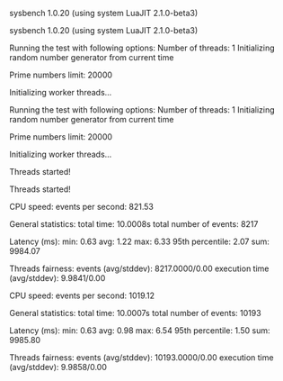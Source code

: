 sysbench 1.0.20 (using system LuaJIT 2.1.0-beta3)

sysbench 1.0.20 (using system LuaJIT 2.1.0-beta3)

Running the test with following options:
Number of threads: 1
Initializing random number generator from current time


Prime numbers limit: 20000

Initializing worker threads...

Running the test with following options:
Number of threads: 1
Initializing random number generator from current time


Prime numbers limit: 20000

Initializing worker threads...

Threads started!

Threads started!

CPU speed:
    events per second:   821.53

General statistics:
    total time:                          10.0008s
    total number of events:              8217

Latency (ms):
         min:                                    0.63
         avg:                                    1.22
         max:                                    6.33
         95th percentile:                        2.07
         sum:                                 9984.07

Threads fairness:
    events (avg/stddev):           8217.0000/0.00
    execution time (avg/stddev):   9.9841/0.00

CPU speed:
    events per second:  1019.12

General statistics:
    total time:                          10.0007s
    total number of events:              10193

Latency (ms):
         min:                                    0.63
         avg:                                    0.98
         max:                                    6.54
         95th percentile:                        1.50
         sum:                                 9985.80

Threads fairness:
    events (avg/stddev):           10193.0000/0.00
    execution time (avg/stddev):   9.9858/0.00
